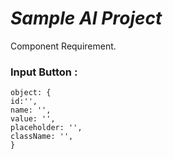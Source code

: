 # _Sample AI Project_ 

Component Requirement.

### Input Button : 
```
object: {
id:'',
name: '',
value: '',
placeholder: '',
className: '',
}
```
